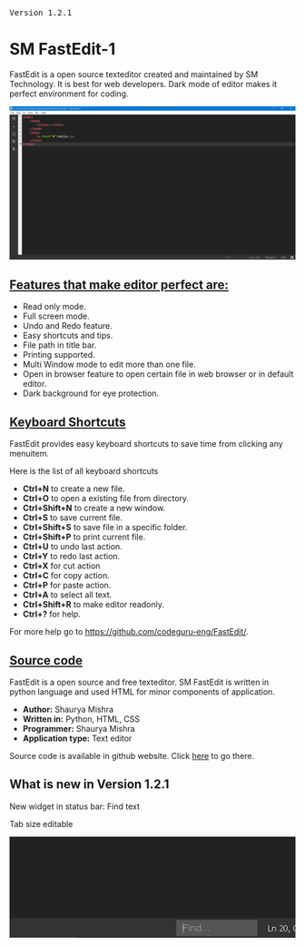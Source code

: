 <pre>Version 1.2.1</pre>

<h1> SM FastEdit-1 </h1>
        <p> FastEdit is a open source texteditor created and maintained by SM Technology. It is best for web developers. Dark mode of editor makes it perfect environment for coding.</p>
        <img src="screenShot3.png">
        <h2><u>Features that make editor perfect are:</u></h2>
        <ul>
            <li>Read only mode.</li>
            <li>Full screen mode.</li>
            <li>Undo and Redo feature.</li>
            <li>Easy shortcuts and tips.</li>
            <li>File path in title bar.</li>
            <li>Printing supported.</li>
            <li>Multi Window mode to edit more than one file.</li>
            <li>Open in browser feature to open certain file in web browser or in default editor.</li>
            <li>Dark background for eye protection.</li>
        </ul>
        <h2><u>Keyboard Shortcuts</u></h2>
        FastEdit provides easy keyboard shortcuts to save time from clicking any menuitem.
        <p>Here is the list of all keyboard shortcuts</p>
        <ul>
            <li><b>Ctrl+N</b> to create a new file.</li>
            <li><b>Ctrl+O</b> to open a existing file from directory.</li>
            <li><b>Ctrl+Shift+N</b> to create a new window.</li>
            <li><b>Ctrl+S</b> to save current file.</li>
            <li><b>Ctrl+Shift+S</b> to save file in a specific folder.</li>
            <li><b>Ctrl+Shift+P</b> to print current file.</li>
            <li><b>Ctrl+U</b> to undo last action.</li>
            <li><b>Ctrl+Y</b> to redo last action.</li>
            <li><b>Ctrl+X</b> for cut action</li>
            <li><b>Ctrl+C</b> for copy action.</li>
            <li><b>Ctrl+P</b> for paste action.</li>
            <li><b>Ctrl+A</b> to select all text.</li>
            <li><b>Ctrl+Shift+R</b> to make editor readonly.</li>
            <li><b>Ctrl+?</b> for help.</li>
        </ul>
        <p>For more help go to <a href="https://github.com/codeguru-eng/FastEdit/">https://github.com/codeguru-eng/FastEdit/</a>.</p>
        <p></p>
        <p></p>
        <h2><u>Source code</u></h2>
        <p>FastEdit is a open source and free texteditor. SM FastEdit is written in python language and used HTML for minor components of application.</p>
        <ul>    
            <li><b>Author:</b> Shaurya Mishra</li>
            <li><b>Written in:</b> Python, HTML, CSS</li>
            <li><b>Programmer:</b> Shaurya Mishra</li>
            <li><b>Application type:</b> Text editor</li>
        </ul>
        <p> Source code is available in github website. Click <a href="https://github.com/codeguru-eng/SM-FastEdit/blob/main/form.py">here</a> to go there.</p>
        <h2> What is new in Version 1.2.1</h2>
        <p> New widget in status bar: Find text </p>
        <p> Tab size editable </p>
        <img src="findShot.png">
